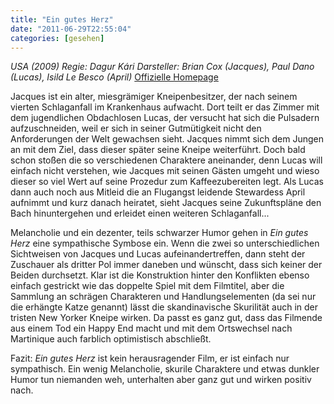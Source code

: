 ```yaml
---
title: "Ein gutes Herz"
date: "2011-06-29T22:55:04"
categories: [gesehen]
---
```


*USA (2009)
Regie: Dagur Kári
Darsteller: Brian Cox (Jacques), Paul Dano (Lucas), Isild Le Besco (April)*
[Offizielle Homepage](http://www.eingutesherz.de/)

Jacques ist ein alter, miesgrämiger Kneipenbesitzer, der nach seinem vierten Schlaganfall im Krankenhaus aufwacht. Dort teilt er das Zimmer mit dem jugendlichen Obdachlosen Lucas, der versucht hat sich die Pulsadern aufzuschneiden, weil er sich in seiner Gutmütigkeit nicht den Anforderungen der Welt gewachsen sieht. Jacques nimmt sich dem Jungen an mit dem Ziel, dass dieser später seine Kneipe weiterführt. Doch bald schon stoßen die so verschiedenen Charaktere aneinander, denn Lucas will einfach nicht verstehen, wie Jacques mit seinen Gästen umgeht und wieso dieser so viel Wert auf seine Prozedur zum Kaffeezubereiten legt. Als Lucas dann auch noch aus Mitleid die an Flugangst leidende Stewardess April aufnimmt und kurz danach heiratet, sieht Jacques seine Zukunftspläne den Bach hinuntergehen und erleidet einen weiteren Schlaganfall...

Melancholie und ein dezenter, teils schwarzer Humor gehen in *Ein gutes Herz* eine sympathische Symbose ein. Wenn die zwei so unterschiedlichen Sichtweisen von Jacques und Lucas aufeinandertreffen, dann steht der Zuschauer als dritter Pol immer daneben und wünscht, dass sich keiner der Beiden durchsetzt. Klar ist die Konstruktion hinter den Konflikten ebenso einfach gestrickt wie das doppelte Spiel mit dem Filmtitel, aber die Sammlung an schrägen Charakteren und Handlungselementen (da sei nur die erhängte Katze genannt) lässt die skandinavische Skurilität auch in der tristen New Yorker Kneipe wirken. Da passt es ganz gut, dass das Filmende aus einem Tod ein Happy End macht und mit dem Ortswechsel nach Martinique auch farblich optimistisch abschließt.

Fazit: *Ein gutes Herz* ist kein herausragender Film, er ist einfach nur sympathisch. Ein wenig Melancholie, skurile Charaktere und etwas dunkler Humor tun niemanden weh, unterhalten aber ganz gut und wirken positiv nach.
